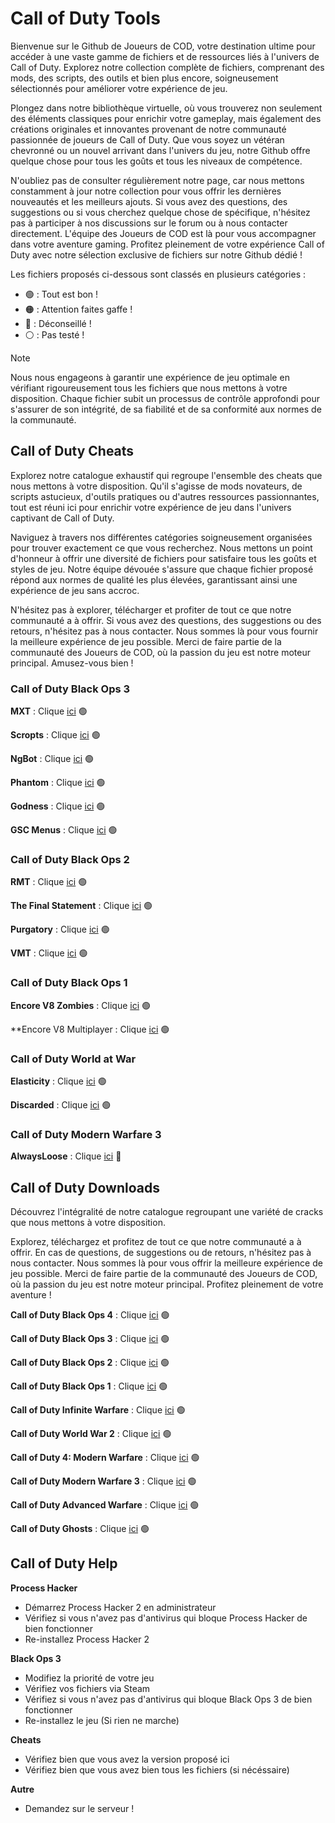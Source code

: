 # Call of Duty Tools

Bienvenue sur le Github de Joueurs de COD, votre destination ultime pour accéder à une vaste gamme de fichiers et de ressources liés à l'univers de Call of Duty. Explorez notre collection complète de fichiers, comprenant des mods, des scripts, des outils et bien plus encore, soigneusement sélectionnés pour améliorer votre expérience de jeu.

Plongez dans notre bibliothèque virtuelle, où vous trouverez non seulement des éléments classiques pour enrichir votre gameplay, mais également des créations originales et innovantes provenant de notre communauté passionnée de joueurs de Call of Duty. Que vous soyez un vétéran chevronné ou un nouvel arrivant dans l'univers du jeu, notre Github offre quelque chose pour tous les goûts et tous les niveaux de compétence.

N'oubliez pas de consulter régulièrement notre page, car nous mettons constamment à jour notre collection pour vous offrir les dernières nouveautés et les meilleurs ajouts. Si vous avez des questions, des suggestions ou si vous cherchez quelque chose de spécifique, n'hésitez pas à participer à nos discussions sur le forum ou à nous contacter directement. L'équipe des Joueurs de COD est là pour vous accompagner dans votre aventure gaming. Profitez pleinement de votre expérience Call of Duty avec notre sélection exclusive de fichiers sur notre Github dédié !

Les fichiers proposés ci-dessous sont classés en plusieurs catégories :
- 🟢 : Tout est bon !
- 🟠 : Attention faites gaffe !
- 🔴 : Déconseillé !
- ⚪ : Pas testé !

> [!NOTE] 
> Nous nous engageons à garantir une expérience de jeu optimale en vérifiant rigoureusement tous les fichiers que nous mettons à votre disposition. Chaque fichier subit un processus de contrôle approfondi pour s'assurer de son intégrité, de sa fiabilité et de sa conformité aux normes de la communauté.

## Call of Duty Cheats

Explorez notre catalogue exhaustif qui regroupe l'ensemble des cheats que nous mettons à votre disposition. Qu'il s'agisse de mods novateurs, de scripts astucieux, d'outils pratiques ou d'autres ressources passionnantes, tout est réuni ici pour enrichir votre expérience de jeu dans l'univers captivant de Call of Duty.

Naviguez à travers nos différentes catégories soigneusement organisées pour trouver exactement ce que vous recherchez. Nous mettons un point d'honneur à offrir une diversité de fichiers pour satisfaire tous les goûts et styles de jeu. Notre équipe dévouée s'assure que chaque fichier proposé répond aux normes de qualité les plus élevées, garantissant ainsi une expérience de jeu sans accroc.

N'hésitez pas à explorer, télécharger et profiter de tout ce que notre communauté a à offrir. Si vous avez des questions, des suggestions ou des retours, n'hésitez pas à nous contacter. Nous sommes là pour vous fournir la meilleure expérience de jeu possible. Merci de faire partie de la communauté des Joueurs de COD, où la passion du jeu est notre moteur principal. Amusez-vous bien !

### Call of Duty Black Ops 3

**MXT** : Clique [ici](https://www.mediafire.com/file/zq2w719xpfjpk05/MXT+1.1.2.zip/file) 🟢

**Scropts** : Clique [ici](https://mega.nz/file/oaUmDRLb#lLC9fxgjiFBL09wjCOBr7B13OaoKrwLXXo3GzEr5UuU) 🟢

**NgBot** : Clique [ici](https://www.mediafire.com/file/zf0u5wdqbipr2bu/t7-niggerb0t-fixed-10-29-23.dll/file) 🟢

**Phantom** : Clique [ici](https://mega.nz/file/tWVkhRia#JehoVcYGJkFXhKOSiu0pSQTLBUaB3wIHuWPIwbzhP7I) 🟢

**Godness** : Clique [ici](https://pastebin.com/iUVPmvRx) 🟢

**GSC Menus** : Clique [ici](https://www.mediafire.com/file/cgy6n21tlyy7bfm/GSC+injector.zip/file) 🟢

### Call of Duty Black Ops 2

**RMT** : Clique [ici](https://www.mediafire.com/file/ow37neconkyelr1/rmt_zombies_menu_v2.6_mod_menu-compiled.gsc/file) 🟢

**The Final Statement** : Clique [ici](https://www.mediafire.com/file/077hcbargt7pcq0/The_Final_Statement_0.5.rar/file) 🟢

**Purgatory** : Clique [ici](https://www.mediafire.com/file/dkmclt7y8fwm9k7/the_purgatory_mod_menu-compiled.gsc/file) 🟢

**VMT** : Clique [ici](https://www.mediafire.com/file/46f0gswvus88jpu/vmt_mod_menu-compiled.gsc/file) 🟢

### Call of Duty Black Ops 1

**Encore V8 Zombies** : Clique [ici](https://www.mediafire.com/file/z2l7dtufsyg2ejv/EncoreV8+Zombies.rar/file) 🟢

**Encore V8 Multiplayer : Clique [ici](https://www.mediafire.com/file/ufaqzg46s3b6zji/EncoreV8+Multiplayer.rar/file) 🟢

### Call of Duty World at War

**Elasticity** : Clique [ici](https://www.mediafire.com/file/h0jrwmsiqt79jzs/Elasticity.zip/file) 🟢

**Discarded** : Clique [ici](https://www.mediafire.com/file/9nd4586xx0fhehv/Discarded%20V3%20-%20T4%20Mod%20Menu.7z/file) 🟢

### Call of Duty Modern Warfare 3

**AlwaysLoose** : Clique [ici](https://www.mediafire.com/file/4x8cc50oclusurb/Mw3_alwayslose.cc.rar/file) 🔴

## Call of Duty Downloads

Découvrez l'intégralité de notre catalogue regroupant une variété de cracks que nous mettons à votre disposition. 

Explorez, téléchargez et profitez de tout ce que notre communauté a à offrir. En cas de questions, de suggestions ou de retours, n'hésitez pas à nous contacter. Nous sommes là pour vous offrir la meilleure expérience de jeu possible. Merci de faire partie de la communauté des Joueurs de COD, où la passion du jeu est notre moteur principal. Profitez pleinement de votre aventure !

**Call of Duty Black Ops 4** : Clique [ici](https://steamunlocked.net/4-call-of-duty-black-ops-4-free-download/) 🟢

**Call of Duty Black Ops 3** : Clique [ici](https://drive.google.com/file/d/1mhS_V6qJg7-wkcrbJ4TQWzq1uaWBej3N/view) 🟢

**Call of Duty Black Ops 2** : Clique [ici](https://drive.google.com/file/d/1gV6OBiJ_oZFLTDP4oPz9ILAmQBMCUAA9/view) 🟢

**Call of Duty Black Ops 1** : Clique [ici](https://drive.google.com/file/d/1YjFkg3_gWjU7k8Pf82StKsHoItGt_-l6/view) 🟢

**Call of Duty Infinite Warfare** : Clique [ici](https://steamunlocked.net/3-call-of-duty-infinite-warfare-free-download/) 🟢

**Call of Duty World War 2** : Clique [ici](https://steamunlocked.net/b67926-call-of-duty-ww2-free-download/) 🟢

**Call of Duty 4: Modern Warfare** : Clique [ici](https://steamunlocked.net/27-call-of-duty-4-modern-warfare-free-latest-download/) 🟢

**Call of Duty Modern Warfare 3** : Clique [ici](https://steamunlocked.net/25-call-of-duty-modern-warfare-3-free-download-2/) 🟢

**Call of Duty Advanced Warfare** : Clique [ici](https://steamunlocked.net/c55910-call-of-duty-advanced-warfare-free-download/) 🟢

**Call of Duty Ghosts** : Clique [ici](https://steamunlocked.net/4-call-of-duty-ghosts-free-download/) 🟢

## Call of Duty Help

**Process Hacker**
- Démarrez Process Hacker 2 en administrateur
- Vérifiez si vous n'avez pas d'antivirus qui bloque Process Hacker de bien fonctionner
- Re-installez Process Hacker 2

**Black Ops 3**
- Modifiez la priorité de votre jeu
- Vérifiez vos fichiers via Steam
- Vérifiez si vous n'avez pas d'antivirus qui bloque Black Ops 3 de bien fonctionner
- Re-installez le jeu (Si rien ne marche)

**Cheats**
- Vérifiez bien que vous avez la version proposé ici
- Vérifiez bien que vous avez bien tous les fichiers (si nécéssaire)

**Autre**
- Demandez sur le serveur !
